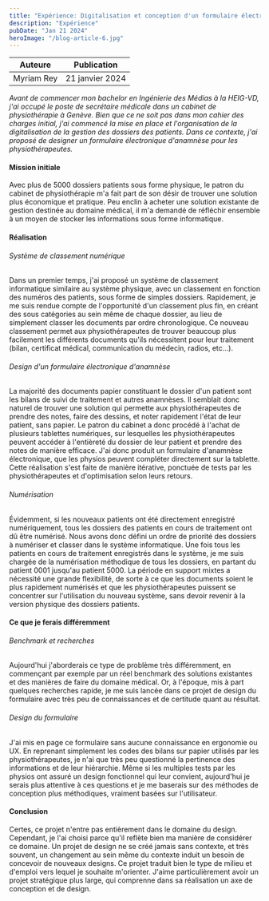 ```yaml
---
title: "Expérience: Digitalisation et conception d'un formulaire électronique d'anamnèse"
description: "Expérience"
pubDate: "Jan 21 2024"
heroImage: "/blog-article-6.jpg"
---
```


| Auteure   | Publication|
| --------- | --------   |
| Myriam Rey | 21 janvier 2024 |

_Avant de commencer mon bachelor en Ingénierie des Médias à la HEIG-VD, j'ai occupé le poste de secrétaire médicale dans un cabinet de physiothérapie à Genève. Bien que ce ne soit pas dans mon cahier des charges initial, j'ai commencé la mise en place et l'organisation de la digitalisation de la gestion des dossiers des patients. Dans ce contexte, j'ai proposé de designer un formulaire électronique d'anamnèse pour les physiothérapeutes._

#### Mission initiale

Avec plus de 5000 dossiers patients sous forme physique, le patron du cabinet de physiothérapie m'a fait part de son désir de trouver une solution plus économique et pratique. Peu enclin à acheter une solution existante de gestion destinée au domaine médical, il m'a demandé de réfléchir ensemble à un moyen de stocker les informations sous forme informatique. 

#### Réalisation

###### Système de classement numérique
Dans un premier temps, j'ai proposé un système de classement informatique similaire au système physique, avec un classement en fonction des numéros des patients, sous forme de simples dossiers. Rapidement, je me suis rendue compte de l'opportunité d'un classement plus fin, en créant des sous catégories au sein même de chaque dossier, au lieu de simplement classer les documents par ordre chronologique. Ce nouveau classement permet aux physiothérapeutes de trouver beaucoup plus facilement les différents documents qu'ils nécessitent pour leur traitement (bilan, certificat médical, communication du médecin, radios, etc…).

###### Design d'un formulaire électronique d'anamnèse 
La majorité des documents papier constituant le dossier d'un patient sont les bilans de suivi de traitement et autres anamnèses. Il semblait donc naturel de trouver une solution qui permette aux physiothérapeutes de prendre des notes, faire des dessins, et noter rapidement l'état de leur patient, sans papier. Le patron du cabinet a donc procédé à l'achat de plusieurs tablettes numériques, sur lesquelles les physiothérapeutes peuvent accéder à l'entièreté du dossier de leur patient et prendre des notes de manière efficace. J'ai donc produit un formulaire d'anamnèse électronique, que les physios peuvent compléter directement sur la tablette. Cette réalisation s'est faite de manière itérative, ponctuée de tests par les physiothérapeutes et d'optimisation selon leurs retours. 

###### Numérisation
Évidemment, si les nouveaux patients ont été directement enregistré numériquement, tous les dossiers des patients en cours de traitement ont dû être numérisé. Nous avons donc défini un ordre de priorité des dossiers à numériser et classer dans le système informatique. Une fois tous les patients en cours de traitement enregistrés dans le système, je me suis chargée de la numérisation méthodique de tous les dossiers, en partant du patient 0001 jusqu'au patient 5000. La période en support mixtes a nécessité une grande flexibilité, de sorte à ce que les documents soient le plus rapidement numérisés et que les physiothérapeutes puissent se concentrer sur l'utilisation du nouveau système, sans devoir revenir à la version physique des dossiers patients. 

#### Ce que je ferais différemment

###### Benchmark et recherches
Aujourd'hui j'aborderais ce type de problème très différemment, en commençant par exemple par un réel benchmark des solutions existantes et des manières de faire du domaine médical. Or, à l'époque, mis à part quelques recherches rapide, je me suis lancée dans ce projet de design du formulaire avec très peu de connaissances et de certitude quant au résultat. 

###### Design du formulaire
J'ai mis en page ce formulaire sans aucune connaissance en ergonomie ou UX. En reprenant simplement les codes des bilans sur papier utilisés par les physiothérapeutes, je n'ai que très peu questionné la pertinence des informations et de leur hiérarchie. Même si les multiples tests par les physios ont assuré un design fonctionnel qui leur convient, aujourd'hui je serais plus attentive à ces questions et je me baserais sur des méthodes de conception plus méthodiques, vraiment basées sur l'utilisateur. 

#### Conclusion
Certes, ce projet n'entre pas entièrement dans le domaine du design. Cependant, je l'ai choisi parce qu'il reflète bien ma manière de considérer ce domaine. Un projet de design ne se créé jamais sans contexte, et très souvent, un changement au sein même du contexte induit un besoin de concevoir de nouveaux designs. Ce projet traduit bien le type de milieu et d'emploi vers lequel je souhaite m'orienter. J'aime particulièrement avoir un projet stratégique plus large, qui comprenne dans sa réalisation un axe de conception et de design. 
